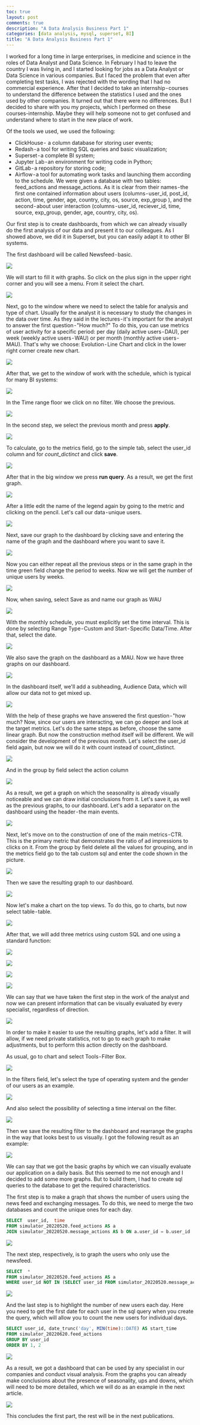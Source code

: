 ```yaml
---
toc: true
layout: post
comments: true
description: "A Data Analysis Business Part 1"
categories: [data analysis, mysql, superset, BI]
title: "A Data Analysis Business Part 1"
---
```

I worked for a long time in large enterprises, in medicine and science in the roles of Data Analyst and Data Science. In February I had to leave the country I was living in, and I started looking for jobs as a Data Analyst or Data Science in various companies. But I faced the problem that even after completing test tasks, I was rejected with the wording that I had no commercial experience. After that I decided to take an internship - courses to understand the difference between the statistics I used and the ones used by other companies. It turned out that there were no differences. But I decided to share with you my projects, which I performed on these courses-internship. Maybe they will help someone not to get confused and understand where to start in the new place of work.

Of the tools we used, we used the following:

* ClickHouse -  a column database for storing user events;
* Redash - a tool for writing SQL queries and basic visualization;
* Superset - a complete BI system;
* Jupyter Lab - an environment for writing code in Python;
* GitLab - a repository for storing code;
* Airflow - a tool for automating work tasks and launching them according to the schedule.
We were given a database with two tables: feed_actions and message_actions. As it is clear from their names - the first one contained information about users (columns - user_id, post_id, action, time, gender, age, country, city, os, source, exp_group ), and the second - about user interaction (columns - user_id, reciever_id, time, source, exp_group, gender, age, country, city, os).

Our first step is to create dashboards, from which we can already visually do the first analysis of our data and present it to our colleagues. As I showed above, we did it in Superset, but you can easily adapt it to other BI systems. 

The first dashboard will be called Newsfeed - basic.

![](/images/Pic1.png)

We will start to fill it with graphs. So click on the plus sign in the upper right corner and you will see a menu. From it select the chart.

![](/images/Pic2.png)

Next, go to the window where we need to select the table for analysis and type of chart. Usually for the analyst it is necessary to study the changes in the data over time. As they said in the lectures - it's important for the analyst to answer the first question - "How much?" To do this, you can use metrics of user activity for a specific period: per day (daily active users - DAU), per week (weekly active users - WAU) or per month (monthly active users - MAU). That's why we choose: Evolution - Line Chart and click in the lower right corner create new chart.

![](/images/Pic3.png)

After that, we get to the window of work with the schedule, which is typical for many BI systems:

![](/images/Pic4.png)

In the Time range floor we click on no filter. We choose the previous.

![](/images/Pic5.png)

In the second step, we select the previous month and press **apply**.

![](/images/Pic6.png)

To calculate, go to the metrics field, go to the simple tab, select the user_id column and for *count_dictinct* and click **save**.

![](/images/Pic7.png)

After that in the big window we press **run query**. As a result, we get the first graph.

![](/images/Pic8.png)

After a little edit the name of the legend again by going to the metric and clicking on the pencil. Let's call our data - unique users.

![](/images/Pic9.png)

Next, save our graph to the dashboard by clicking save and entering the name of the graph and the dashboard where you want to save it.

![](/images/Pic10.png)

Now you can either repeat all the previous steps or in the same graph in the time green field change the period to weeks. Now we will get the number of unique users by weeks.

![](/images/Pic11.png)

Now, when saving, select Save as and name our graph as WAU

![](/images/Pic12.png)

With the monthly schedule, you must explicitly set the time interval. This is done by selecting Range Type - Custom and Start - Specific Data/Time. After that, select the date.

![](/images/Pic13.png)

We also save the graph on the dashboard as a MAU. Now we have three graphs on our dashboard.

![](/images/Pic14.png)

In the dashboard itself, we'll add a subheading, Audience Data, which will allow our data not to get mixed up.

![](/images/Pic15.png)

With the help of these graphs we have answered the first question - "how much? Now, since our users are interacting, we can go deeper and look at the target metrics. Let's do the same steps as before, choose the same linear graph. But now the construction method itself will be different. We will consider the development of the previous month. Let's select the user_id field again, but now we will do it with count instead of count_distinct.

![](/images/Pic16.png)

And in the group by field select the action column

![](/images/Pic17.png)

As a result, we get a graph on which the seasonality is already visually noticeable and we can draw initial conclusions from it. Let's save it, as well as the previous graphs, to our dashboard. Let's add a separator on the dashboard using the header - the main events.

![](/images/Pic18.png)

Next, let's move on to the construction of one of the main metrics - CTR. This is the primary metric that demonstrates the ratio of ad impressions to clicks on it. From the group by field delete all the values for grouping, and in the metrics field go to the tab custom sql and enter the code shown in the picture.

![](/images/Pic19.png)

Then we save the resulting graph to our dashboard.

![](/images/Pic20.png)

Now let's make a chart on the top views. To do this, go to charts, but now select table - table.

![](/images/Pic21.png)

After that, we will add three metrics using custom SQL and one using a standard function:

![](/images/Pic22.png)

![](/images/Pic23.png)

![](/images/Pic24.png)

![](/images/Pic25.png)

We can say that we have taken the first step in the work of the analyst and now we can present information that can be visually evaluated by every specialist, regardless of direction.

![](/images/Pic26.png)

In order to make it easier to use the resulting graphs, let's add a filter. It will allow, if we need private statistics, not to go to each graph to make adjustments, but to perform this action directly on the dashboard. 

As usual, go to chart and select Tools - Filter Box.

![](/images/Pic27.png)

In the filters field, let's select the type of operating system and the gender of our users as an example.

![](/images/Pic28.png)

And also select the possibility of selecting a time interval on the filter.

![](/images/Pic29.png)

Then we save the resulting filter to the dashboard and rearrange the graphs in the way that looks best to us visually. I got the following result as an example:

![](/images/Pic30.png)

We can say that we got the basic graphs by which we can visually evaluate our application on a daily basis. But this seemed to me not enough and I decided to add some more graphs. But to build them, I had to create sql queries to the database to get the required characteristics.

The first step is to make a graph that shows the number of users using the news feed and exchanging messages. To do this, we need to merge the two databases and count the unique ones for each day.

~~~~sql
SELECT  user_id,  time
FROM simulator_20220520.feed_actions AS a
JOIN simulator_20220520.message_actions AS b ON a.user_id = b.user_id
~~~~

![](/images/Pic31.png)

The next step, respectively, is to graph the users who only use the newsfeed.

~~~~sql
SELECT  *
FROM simulator_20220520.feed_actions AS a
WHERE user_id NOT IN (SELECT user_id FROM simulator_20220520.message_actions AS b)
~~~~

![](/images/Pic32.png)

And the last step is to highlight the number of new users each day. Here you need to get the first date for each user in the sql query when you create the query, which will allow you to count the new users for individual days.

~~~~sql
SELECT user_id, date_trunc('day', MIN(time)::DATE) AS start_time
FROM simulator_20220620.feed_actions 
GROUP BY user_id
ORDER BY 1, 2
~~~~

![](/images/Pic33.png)

As a result, we got a dashboard that can be used by any specialist in our companies and conduct visual analysis. From the graphs you can already make conclusions about the presence of seasonality, ups and downs, which will need to be more detailed, which we will do as an example in the next article.

![](/images/Pic34.png)

This concludes the first part, the rest will be in the next publications.

